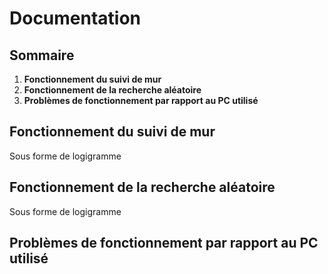 # Documentation

## Sommaire
1. **Fonctionnement du suivi de mur**
2. **Fonctionnement de la recherche aléatoire**
3. **Problèmes de fonctionnement par rapport au PC utilisé**

## Fonctionnement du suivi de mur
Sous forme de logigramme



## Fonctionnement de la recherche aléatoire
Sous forme de logigramme



## Problèmes de fonctionnement par rapport au PC utilisé
